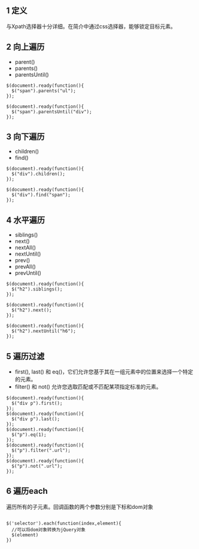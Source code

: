 ## 1 定义

与Xpath选择器十分详细。在简介中通过css选择器，能够锁定目标元素。


## 2 向上遍历

* parent()
* parents()
* parentsUntil()

```
$(document).ready(function(){
  $("span").parents("ul");
});

$(document).ready(function(){
  $("span").parentsUntil("div");
});
```

## 3 向下遍历

* children()
* find()

```
$(document).ready(function(){
  $("div").children();
});

$(document).ready(function(){
  $("div").find("span");
});
```

## 4 水平遍历

* siblings()
* next()
* nextAll()
* nextUntil()
* prev()
* prevAll()
* prevUntil()

```
$(document).ready(function(){
  $("h2").siblings();
});

$(document).ready(function(){
  $("h2").next();
});

$(document).ready(function(){
  $("h2").nextUntil("h6");
});
```

## 5 遍历过滤

* first(), last() 和 eq()，它们允许您基于其在一组元素中的位置来选择一个特定的元素。
*  filter() 和 not() 允许您选取匹配或不匹配某项指定标准的元素。

```
$(document).ready(function(){
  $("div p").first();
});
$(document).ready(function(){
  $("div p").last();
});
$(document).ready(function(){
  $("p").eq(1);
});
$(document).ready(function(){
  $("p").filter(".url");
});
$(document).ready(function(){
  $("p").not(".url");
});
```

## 6 遍历each

遍历所有的子元素。回调函数的两个参数分别是下标和dom对象
```

$('selector').each(function(index,element){
  //可以将dom对象转换为jQuery对象
  $(element)
})
```